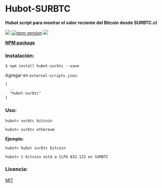 # Hubot-SURBTC

**Hubot script para mostrar el valor reciente del Bitcoin desde SURBTC.cl**

[![](https://img.shields.io/badge/huemul-approved-brightgreen.svg?style=flat-square)](http://www.devschile.cl/)
[![npm version](https://badge.fury.io/js/hubot-surbtc.svg)](https://www.npmjs.com/package/hubot-surbtc)
[![](https://circleci.com/gh/juanbrujo/hubot-surbtc.svg?style=shield)](https://circleci.com/gh/juanbrujo/hubot-surbtc)

**[NPM package](https://www.npmjs.com/package/hubot-surbtc)**

### Instalación:

````
$ npm install hubot-surbtc --save
````

Agregar en `external-scripts.json`:

````
[
  ..
  "hubot-surbtc"
]
````

### Uso:

````
hubot> surbtc bitcoin
````

````
hubot> surbtc ethereum
````

**Ejemplo:**

````
hubot> hubot surbtc bitcoin

hubot> 1 bitcoin está a CLP$ 832.123 en SURBTC
````

### Licencia:
[MIT](https://opensource.org/licenses/MIT)
